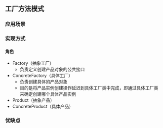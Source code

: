 ## 工厂方法模式

### 应用场景

### 实现方式

#### 角色
* Factory（抽象工厂）
    * 负责定义创建产品对象的公共接口
* ConcreteFactory（具体工厂）
    * 负责创建具体的产品对象
    * 目的是将产品实例创建操作延迟到具体工厂类中完成，即通过具体工厂类来确定创建哪个具体产品实例
* Product（抽象产品）
* ConcreteProduct（具体产品）



### 优缺点
